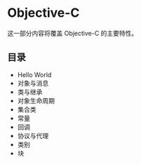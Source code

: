 # Objective-C

这一部分内容将覆盖 Objective-C 的主要特性。


## 目录

* Hello World
* 对象与消息
* 类与继承
* 对象生命周期
* 集合类
* 常量
* 回调
* 协议与代理
* 类别
* 块
